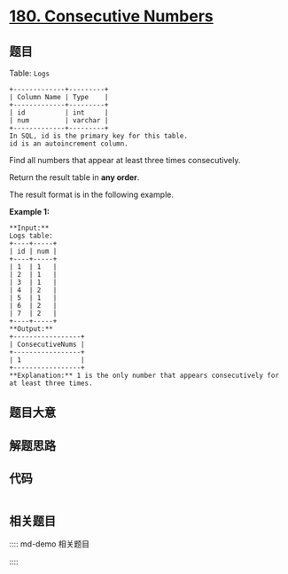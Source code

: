 # [180. Consecutive Numbers](https://leetcode.com/problems/consecutive-numbers)

## 题目

Table: `Logs`

    
    
    +-------------+---------+
    | Column Name | Type    |
    +-------------+---------+
    | id          | int     |
    | num         | varchar |
    +-------------+---------+
    In SQL, id is the primary key for this table.
    id is an autoincrement column.
    



Find all numbers that appear at least three times consecutively.

Return the result table in **any order**.

The result format is in the following example.



**Example 1:**

    
    
    **Input:** 
    Logs table:
    +----+-----+
    | id | num |
    +----+-----+
    | 1  | 1   |
    | 2  | 1   |
    | 3  | 1   |
    | 4  | 2   |
    | 5  | 1   |
    | 6  | 2   |
    | 7  | 2   |
    +----+-----+
    **Output:** 
    +-----------------+
    | ConsecutiveNums |
    +-----------------+
    | 1               |
    +-----------------+
    **Explanation:** 1 is the only number that appears consecutively for at least three times.
    


## 题目大意

## 解题思路

## 代码

```javascript

```

## 相关题目

:::: md-demo 相关题目

::::
